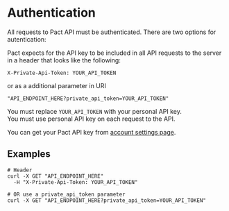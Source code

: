 # Authentication

All requests to Pact API must be authenticated. There are two options
for autentication:

Pact expects for the API key to be included in all API requests to the server in a header that looks like the following:

`X-Private-Api-Token: YOUR_API_TOKEN`

or as a additional parameter in URI

`"API_ENDPOINT_HERE?private_api_token=YOUR_API_TOKEN"`

<aside class="notice">
You must replace <code>YOUR_API_TOKEN</code> with your personal API key.
</aside>

<aside class="warning">
You must use personal API key on each request to the API.
</aside>

You can get your Pact API key from [account settings page](https://app.pact.im/account).


## Examples

```shell
# Header
curl -X GET "API_ENDPOINT_HERE"
  -H "X-Private-Api-Token: YOUR_API_TOKEN"

# OR use a private_api_token parameter
curl -X GET "API_ENDPOINT_HERE?private_api_token=YOUR_API_TOKEN"
```


